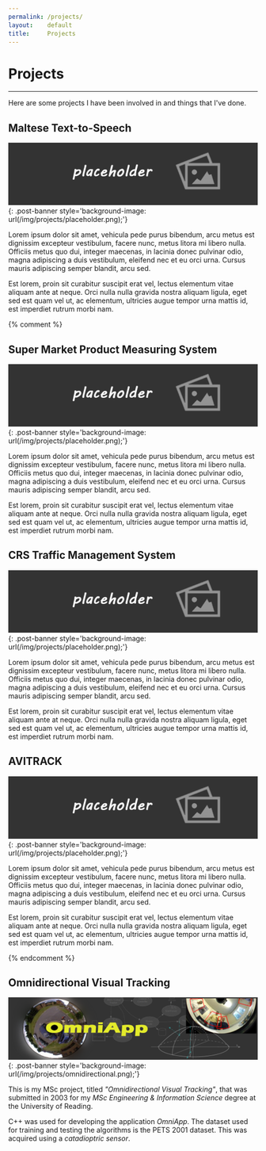 ```yaml
---
permalink: /projects/
layout:    default
title:     Projects
---
```


# Projects
------------------

Here are some projects I have been involved in and things that I've done.

## Maltese Text-to-Speech 

[![Maltese Text-to-Speech](/img/projects/placeholder.png)](/projects/my_project){: .post-banner style='background-image: url(/img/projects/placeholder.png);'}

Lorem ipsum dolor sit amet, vehicula pede purus bibendum, arcu metus est dignissim excepteur vestibulum, facere nunc, metus litora mi libero nulla. Officiis metus quo dui, integer maecenas, in lacinia donec pulvinar odio, magna adipiscing a duis vestibulum, eleifend nec et eu orci urna. Cursus mauris adipiscing semper blandit, arcu sed. 

Est lorem, proin sit curabitur suscipit erat vel, lectus elementum vitae aliquam ante at neque. Orci nulla nulla gravida nostra aliquam ligula, eget sed est quam vel ut, ac elementum, ultricies augue tempor urna mattis id, est imperdiet rutrum morbi nam. 


{% comment %}


## Super Market Product Measuring System

[![Super Market Product Measuring System](/img/projects/placeholder.png)](/projects/my_project){: .post-banner style='background-image: url(/img/projects/placeholder.png);'}

Lorem ipsum dolor sit amet, vehicula pede purus bibendum, arcu metus est dignissim excepteur vestibulum, facere nunc, metus litora mi libero nulla. Officiis metus quo dui, integer maecenas, in lacinia donec pulvinar odio, magna adipiscing a duis vestibulum, eleifend nec et eu orci urna. Cursus mauris adipiscing semper blandit, arcu sed. 

Est lorem, proin sit curabitur suscipit erat vel, lectus elementum vitae aliquam ante at neque. Orci nulla nulla gravida nostra aliquam ligula, eget sed est quam vel ut, ac elementum, ultricies augue tempor urna mattis id, est imperdiet rutrum morbi nam. 


## CRS Traffic Management System

[![CRS Traffic Management System](/img/projects/placeholder.png)](/projects/my_project){: .post-banner style='background-image: url(/img/projects/placeholder.png);'}

Lorem ipsum dolor sit amet, vehicula pede purus bibendum, arcu metus est dignissim excepteur vestibulum, facere nunc, metus litora mi libero nulla. Officiis metus quo dui, integer maecenas, in lacinia donec pulvinar odio, magna adipiscing a duis vestibulum, eleifend nec et eu orci urna. Cursus mauris adipiscing semper blandit, arcu sed. 

Est lorem, proin sit curabitur suscipit erat vel, lectus elementum vitae aliquam ante at neque. Orci nulla nulla gravida nostra aliquam ligula, eget sed est quam vel ut, ac elementum, ultricies augue tempor urna mattis id, est imperdiet rutrum morbi nam. 


## AVITRACK

[![AVITRACK](/img/projects/placeholder.png)](/projects/my_project){: .post-banner style='background-image: url(/img/projects/placeholder.png);'}

Lorem ipsum dolor sit amet, vehicula pede purus bibendum, arcu metus est dignissim excepteur vestibulum, facere nunc, metus litora mi libero nulla. Officiis metus quo dui, integer maecenas, in lacinia donec pulvinar odio, magna adipiscing a duis vestibulum, eleifend nec et eu orci urna. Cursus mauris adipiscing semper blandit, arcu sed. 

Est lorem, proin sit curabitur suscipit erat vel, lectus elementum vitae aliquam ante at neque. Orci nulla nulla gravida nostra aliquam ligula, eget sed est quam vel ut, ac elementum, ultricies augue tempor urna mattis id, est imperdiet rutrum morbi nam. 


{% endcomment %}


## Omnidirectional Visual Tracking

[![OmniApp](/img/projects/omnidirectional.png)](/projects/omniapp){: .post-banner style='background-image: url(/img/projects/omnidirectional.png);'}

This is my MSc project, titled *"Omnidirectional Visual Tracking"*, that was submitted 
in 2003 for my *MSc Engineering & Information Science* degree at the University of Reading.

C++ was used for developing the application *OmniApp*. The dataset used for training and testing the algorithms is the PETS 2001 dataset. This was acquired using a *catadioptric sensor*.

